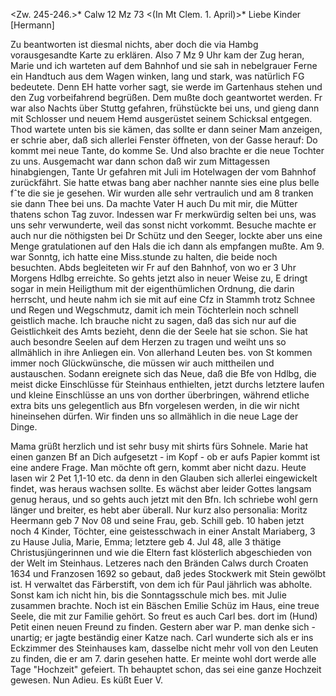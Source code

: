 <Zw. 245-246.>* Calw 12 Mz 73
 <(In Mt Clem. 1. April)>*
Liebe Kinder [Hermann]

Zu beantworten ist diesmal nichts, aber doch die via Hambg vorausgesandte Karte zu erklären. Also 7 Mz 9 Uhr kam der Zug heran, Marie und ich warteten auf dem Bahnhof und sie sah in nebelgrauer Ferne ein Handtuch aus dem Wagen winken, lang und stark, was natürlich FG bedeutete. Denn EH hatte vorher sagt, sie werde im Gartenhaus stehen und den Zug vorbeifahrend begrüßen. Dem mußte doch geantwortet werden. Fr war also Nachts über Stuttg gefahren, frühstückte bei uns, und gieng dann mit Schlosser und neuem Hemd ausgerüstet seinem Schicksal entgegen. Thod wartete unten bis sie kämen, das sollte er dann seiner Mam anzeigen, er schrie aber, daß sich allerlei Fenster öffneten, von der Gasse herauf: Do kommt mei neue Tante, do komme Se. Und also brachte er die neue Tochter zu uns. Ausgemacht war dann schon daß wir zum Mittagessen hinabgiengen, Tante Ur gefahren mit Juli im Hotelwagen der vom Bahnhof zurückfährt. Sie hatte etwas bang aber nachher nannte sies eine plus belle fˆte die sie je gesehen. Wir wurden alle sehr vertraulich und am 8 tranken sie dann Thee bei uns. Da machte Vater H auch Du mit mir, die Mütter thatens schon Tag zuvor. Indessen war Fr merkwürdig selten bei uns, was uns sehr verwunderte, weil das sonst nicht vorkommt. Besuche machte er auch nur die nöthigsten bei Dr Schütz und den Seeger, lockte aber uns eine Menge gratulationen auf den Hals die ich dann als empfangen mußte. Am 9. war Sonntg, ich hatte eine Miss.stunde zu halten, die beide noch besuchten. Abds begleiteten wir Fr auf den Bahnhof, von wo er 3 Uhr Morgens Hdlbg erreichte. So gehts jetzt also in neuer Weise zu, E dringt sogar in mein Heiligthum mit der eigenthümlichen Ordnung, die darin herrscht, und heute nahm ich sie mit auf eine Cfz in Stammh trotz Schnee und Regen und Wegschmutz, damit ich mein Töchterlein noch schnell geistlich mache. Ich brauche nicht zu sagen, daß das sich nur auf die Geistlichkeit des Amts bezieht, denn die der Seele hat sie schon. Sie hat auch besondre Seelen auf dem Herzen zu tragen und weiht uns so allmählich in ihre Anliegen ein. Von allerhand Leuten bes. von St kommen immer noch Glückwünsche, die müssen wir auch mittheilen und austauschen. Sodann ereignete sich das Neue, daß die Bfe von Hdlbg, die meist dicke Einschlüsse für Steinhaus enthielten, jetzt durchs letztere laufen und kleine Einschlüsse an uns von dorther überbringen, während etliche extra bits uns gelegentlich aus Bfn vorgelesen werden, in die wir nicht hineinsehen dürfen. Wir finden uns so allmählich in die neue Lage der Dinge.

Mama grüßt herzlich und ist sehr busy mit shirts fürs Sohnele. Marie hat einen ganzen Bf an Dich aufgesetzt - im Kopf - ob er aufs Papier kommt ist eine andere Frage. Man möchte oft gern, kommt aber nicht dazu. Heute lasen wir 2 Pet 1,1-10 etc. da denn in den Glauben sich allerlei eingewickelt findet, was heraus wachsen sollte. Es wächst aber leider Gottes langsam genug heraus, und so gehts auch jetzt mit den Bfn. Ich schriebe wohl gern länger und breiter, es hebt aber überall. Nur kurz also personalia: Moritz Heermann geb 7 Nov 08 und seine Frau, geb. Schill geb. 10 haben jetzt noch 4 Kinder, Töchter, eine geistesschwach in einer Anstalt Mariaberg, 3 zu Hause Julia, Marie, Emma; letztere geb 4. Jul 48, alle 3 thätige Christusjüngerinnen und wie die Eltern fast klösterlich abgeschieden von der Welt im Steinhaus. Letzeres nach den Bränden Calws durch Croaten 1634 und Franzosen 1692 so gebaut, daß jedes Stockwerk mit Stein gewölbt ist. H verwaltet das Färberstift, von dem ich für Paul jährlich was abholte. Sonst kam ich nicht hin, bis die Sonntagsschule mich bes. mit Julie zusammen brachte. Noch ist ein Bäschen Emilie Schüz im Haus, eine treue Seele, die mit zur Familie gehört. So freut es auch Carl bes. dort im (Hund) Petit einen neuen Freund zu finden. Gestern aber war P. man denke sich - unartig; er jagte beständig einer Katze nach. Carl wunderte sich als er ins Eckzimmer des Steinhauses kam, dasselbe nicht mehr voll von den Leuten zu finden, die er am 7. darin gesehen hatte. Er meinte wohl dort werde alle Tage "Hochzeit" gefeiert. Th behauptet schon, das sei eine ganze Hochzeit gewesen. Nun Adieu.
 Es küßt Euer V.
